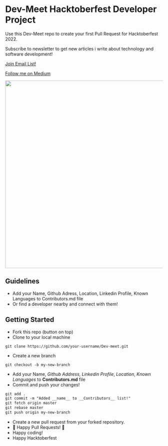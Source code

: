 # Dev-Meet Hacktoberfest Developer Project

Use this Dev-Meet repo to create your first Pull Request for Hacktoberfest 2022.

Subscribe to newsletter to get new articles i write about technology and software development! 

[Join Email List!](https://mailchi.mp/08eadf92daa2/neby3o8z79)

[Follow me on Medium](https://medium.com/@melih193)

<p align="center">
  <img align="center" src="" width=600 />
</p>


## Guidelines

- Add your Name, Github Adress, Location, Linkedin Profile, Known Languages to Contributors.md file 
- Or find a developer nearby and connect with them!

## Getting Started

- Fork this repo (button on top)
- Clone to your local machine

```terminal
git clone https://github.com/your-username/Dev-meet.git
```

- Create a new branch

```terminal
git checkout -b my-new-branch
```

- Add your Name, *Github Address*, *Linkedin Profile*, *Location*, *Known Languages* to __Contributors.md__ file
- Commit and push your changes!

```markdown
git add .
git commit -m "Added __name__ to __Contributors__ list!"
git fetch origin master
git rebase master
git push origin my-new-branch
```

- Create a new pull request from your forked repository.
- 🎃 Happy Pull Requests! 🎃
- Happy coding!
- Happy Hacktoberfest
